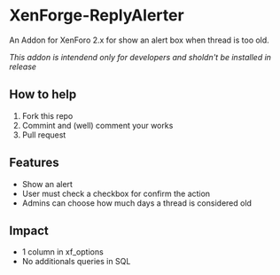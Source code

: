 # XenForge-ReplyAlerter
An Addon for XenForo 2.x for show an alert box when thread is too old.

_This addon is intendend only for developers and sholdn't be installed in release_

## How to help
1. Fork this repo
2. Commint and (well) comment your works
3. Pull request

## Features
* Show an alert
* User must check a checkbox for confirm the action
* Admins can choose how much days a thread is considered old

## Impact
* 1 column in xf_options
* No additionals queries in SQL
